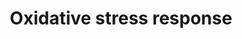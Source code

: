 ---
annotations:
- type: Pathway Ontology
  value: oxidative stress response pathway
authors:
- MaintBot
- Fehrhart
- LWackers
- Eweitz
description: ''
last-edited: 2021-05-15
organisms:
- Danio rerio
redirect_from:
- /index.php/Pathway:WP1372
- /instance/WP1372
schema-jsonld:
- '@context': https://schema.org/
  '@id': https://wikipathways.github.io/pathways/WP1372.html
  '@type': Dataset
  creator:
    '@type': Organization
    name: WikiPathways
  description: ''
  keywords:
  - MGST1
  - GSTT1b
  - sod2
  - MAOA
  - gclc
  - hmox1
  - TXNRD1
  - UGT1A6
  - zgc:110010
  - MT1X
  - TXNRD2
  - NFKB1
  - fos
  - mapk14a
  - JUNB
  - GPX1a
  - GPX3
  - Nrf2
  - mapk10
  - si:dkey-117m1.6
  - xdh
  - sp1
  - nqo1
  - cyba
  - GPX1b
  - cyp1a
  - GSTT1a
  - LOC555669
  - cat
  - sod1
  - txn2
  license: CC0
  name: Oxidative stress response
seo: CreativeWork
title: Oxidative stress response
wpid: WP1372
---